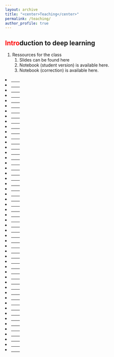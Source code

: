 ```yaml
---
layout: archive
title: "<center>Teaching</center>"
permalink: /teaching/
author_profile: true
---
```


<span style="color:red">Intro</span>duction to deep learning 
---

1. Ressources for the class
   1. Slides can be found here <a href="https://pierrecolombo.github.io//introduction_deep_learning/pdf_class.pdf"><i class="fas fa-book"> </i></a>
   2. Notebook (student version) is available here. <a href="https://pierrecolombo.github.io//introduction_deep_learning/Introduction to Deep Learning (Student Version).ipynb"><i class="fas fa-book"> </i></a>
   3. Notebook (correction) is available here. <a href="https://pierrecolombo.github.io//introduction_deep_learning/Introduction to Deep Learning (Student Version).ipynb"><i class="fas fa-book"> </i></a>


  <li> <a href="https://openreview.net/forum?id=MiIceDjONq" >  <span style="color:white">blue</span> </a> </li>
  <li> <a href="https://openreview.net/forum?id=5PZvRVh-JSG" >  <span style="color:white">blue</span> </a> </li>
  <li> <a href="https://openreview.net/forum?id=ApZnGT5QCjL" >  <span style="color:white">blue</span>  </a> </li>
  <li> <a href="https://openreview.net/forum?id=Nbaf-YCVRea" >  <span style="color:white">blue</span> </a> </li>
  <li> <a href="https://openreview.net/forum?id=MC7dF3PDxtE" >   <span style="color:white">blue</span> </a></li>
  <li> <a href="https://openreview.net/forum?id=C20IFoMDXwg" >   <span style="color:white">blue</span> </a></li>
  <li> <a href="https://openreview.net/forum?id=Et8MZ0_e4i" >   <span style="color:white">blue</span> </a></li>
  <li> <a href="https://openreview.net/forum?id=ScnDtVb-4V3" >  <span style="color:white">blue</span> </a> </li>
  <li> <a href="https://openreview.net/forum?id=R78Y8OOZYrd" > <span style="color:white">blue</span>  </a> </li>
  <li> <a href="https://openreview.net/forum?id=dQgzBBpNvS" >  <span style="color:white">blue</span> </a> </li>
  <li> <a href="https://openreview.net/forum?id=sT5oGA8ZcIn" > <span style="color:white">blue</span>  </a> </li>
  <li> <a href="https://openreview.net/forum?id=dcEkIq7LFrn" > <span style="color:white">blue</span> </a> </li>
  <li> <a href="https://openreview.net/forum?id=_mPIgazCGkQ" > <span style="color:white">blue</span>  </a> </li>
  <li> <a href="https://openreview.net/forum?id=2emn7RKp-Xe" > <span style="color:white">blue</span> </a></li>
  <li> <a href="https://openreview.net/forum?id=803CoFeh48k" >  <span style="color:white">blue</span>  </a></li>
  <li> <a href="https://openreview.net/forum?id=LGvleMyjWIq" >  <span style="color:white">blue</span>  </a></li>
  <li> <a href="https://openreview.net/forum?id=QZ9p3ZMYXFe" > <span style="color:white">blue</span> </a> </li>
  <li> <a href="https://openreview.net/forum?id=EWOQHpN_CBe" > <span style="color:white">blue</span> </a> </li>
  <li> <a href="https://openreview.net/forum?id=RsHEd8AsXmQ" > <span style="color:white">blue</span>  </a> </li>
  <li> <a href="https://openreview.net/forum?id=KdCxhnPxmm" > <span style="color:white">blue</span> </a> </li>
  <li> <a href="https://openreview.net/forum?id=5-XDgdsmJX">  <span style="color:white">blue</span> </a>  </li>
  <li> <a href="https://openreview.net/forum?id=iNFq-zDft6">  <span style="color:white">blue</span> </a> </li>
 <li> <a href="https://openreview.net/forum?id=wWUtjx59Wx">  <span style="color:white">blue</span></a></li>
  <li> <a href="https://openreview.net/forum?id=F1dor37n9KY">  <span style="color:white">blue</span> </a> </li>
  <li> <a href="https://openreview.net/forum?id=xw3jLmfMKhC">  <span style="color:white">blue</span>  </a> </li>
  <li> <a href="https://openreview.net/forum?id=lpl_kK_allL"> <span style="color:white">blue</span> </a> </li>
  <li> <a href="https://openreview.net/forum?id=FhNHCu_p3s3">  <span style="color:white">blue</span>  </a></li>
  <li> <a href="https://openreview.net/forum?id=b-2xX-oOmUn"> <span style="color:white">blue</span> </a> </li>
  <li> <a href="https://openreview.net/pdf?id=TgYqXWhqGDE">  <span style="color:white">blue</span> </a> </li>
 <li> <a href="https://openreview.net/forum?id=QkDCcEllNdz">  <span style="color:white">blue</span>  </a> </li>
 <li> <a href="https://openreview.net/forum?id=Pn6-DoAo3zw">  <span style="color:white">blue</span> </a> </li>
 <li> <a href="https://openreview.net/forum?id=GVofcQ5Obx">  <span style="color:white">blue</span></a></li>
 <li> <a href="https://openreview.net/forum?id=81F8TAKkWZ">  <span style="color:white">blue</span></a></li>
 <li> <a href="https://openreview.net/forum?id=tTBHTi_tU8g"> <span style="color:white">blue</span> </a> </li>
 <li> <a href="https://openreview.net/forum?id=ED1E3y50an">  <span style="color:white">blue</span> </a> </li>
 <li> <a href="https://openreview.net/forum?id=DywS_gtD-PF"> <span style="color:white">blue</span>  </a> </li>
 <li> <a href="https://openreview.net/forum?id=bwY_TVsUCr">  <span style="color:white">blue</span>  </a></li>
 <li> <a href="https://openreview.net/forum?id=BV9vNEFpcZ">  <span style="color:white">blue</span>  </a></li>
 <li> <a href="https://openreview.net/forum?id=NDPcGKrWJS8"> <span style="color:white">blue</span> </a> </li>
 <li> <a href="https://openreview.net/pdf?id=jjRQfvptIg5">  <span style="color:white">blue</span> </a></li>
 <li> <a href="https://openreview.net/forum?id=w09GW-2cnCP">  <span style="color:white">blue</span> </a></li>
 <li> <a href="https://openreview.net/forum?id=83qLloxYNkx">  <span style="color:white">blue</span> </a></li>
 <li> <a href="https://openreview.net/forum?id=ZU-zIhN1t-9">  <span style="color:white">blue</span> </a></li>
 <li> <a href="https://openreview.net/forum?id=i952Qg3T0oE">  <span style="color:white">blue</span> </a></li>
 <li> <a href="https://openreview.net/forum?id=eycU4u-y3Vt"> <span style="color:white">blue</span> </a> </li>
 <li> <a href="https://openreview.net/forum?id=ECVkYbs-Nl">  <span style="color:white">blue</span> </a></li>
 <li> <a href="https://openreview.net/forum?id=DnSzZDpahny">  <span style="color:white">blue</span> </a></li>
 <li> <a href="https://openreview.net/forum?id=lgujaJECfP1">  <span style="color:white">blue</span> </a></li>
 <li> <a href="https://openreview.net/forum?id=qCx3yagIav-">  <span style="color:white">blue</span>  </a></li>
 <li> <a href="https://openreview.net/forum?id=INp6sF8s3UE"> <span style="color:white">blue</span>  </a> </li>
 <li> <a href="https://openreview.net/forum?id=lSgh1cRVNv"> <span style="color:white">blue</span> </a> </li>
<li> <a href="https://openreview.net/forum?id=Wt08R4-XG6"> <span style="color:white">blue</span> </a> </li>
<li> <a href="https://openreview.net/forum?id=-kfBj5YuB9r"> <span style="color:white">blue</span> </a> </li>
    
